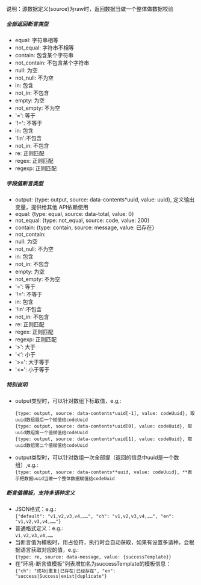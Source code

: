 说明：源数据定义(source)为raw时，返回数据当做一个整体做数据校验

##### 全部返回断言类型
- equal: 字符串相等 
- not_equal: 字符串不相等
- contain: 包含某个字符串  
- not_contain: 不包含某个字符串
- null: 为空
- not_null: 不为空
- in: 包含
- not_in: 不包含
- empty: 为空
- not_empty: 不为空
- '=': 等于
- '!=': 不等于
- in: 包含
- '!in':不包含
- not_in: 不包含
- re:  正则匹配
- regex:  正则匹配
- regexp:  正则匹配

##### 字段值断言类型
- output: {type: output, source: data-contents*uuid, value: uuid}, 定义输出变量，提供给其他 API依赖使用
- equal: {type: equal, source: data-total, value: 0}
- not_equal: {type: not_equal, source: code, value: 200}
- contain: {type: contain, source: message, value: 已存在}
- not_contain:
- null: 为空
- not_null: 不为空
- in: 包含
- not_in: 不包含
- empty: 为空
- not_empty: 不为空
- '=': 等于
- '!=': 不等于
- in: 包含
- '!in':不包含
- not_in: 不包含
- re:  正则匹配
- regex:  正则匹配
- regexp:  正则匹配
- '>': 大于
- '<': 小于
- '>=': 大于等于
- '<=': 小于等于

##### 特别说明
- output类型时，可以针对数组下标取值，e.g,:
  ```
  {type: output, source: data-contents*uuid[-1], value: codeUuid}, 取uuid数组最后一个赋值给codeUuid
  {type: output, source: data-contents*uuid[0], value: codeUuid}, 取uuid数组第一个值赋值给codeUuid
  {type: output, source: data-contents*uuid[1], value: codeUuid}, 取uuid数组第二个值赋值给codeUuid
  ```
- output类型时，可以针对数组一次全部提（返回的信息中uuid是一个数组）,e.g.:  
  ```{type: output, source: data-contents**uuid, value: codeUuid}, **表示把数据uuid当做一个整体数据赋值给codeUuid```

##### 断言值模板，支持多语种定义
- JSON格式：e.g.:  
```{"default": "v1,v2,v3,v4,……", "ch": "v1,v2,v3,v4,……", "en": "v1,v2,v3,v4,……"}```
- 普通格式定义：e.g.:  
```v1,v2,v3,v4,……```
- 当断言值为模板时，用占位符，执行时会自动获取，如果有设置多请种，会根据语言获取对应的值，e.g.:  
```{type: re, source: data-message, value: {successTemplate}}```
- 在"环境-断言值模板"列表增加名为successTemplate的模板信息：  
```{"ch": "成功|重复|已存在|已经存在", "en": "success|Success|exist|duplicate"}```
